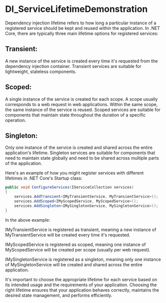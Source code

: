 # DI_ServiceLifetimeDemonstration

Dependency injection lifetime refers to how long a particular instance of a registered service should be kept and reused within the application. In .NET Core,
there are typically three main lifetime options for registered services:

## Transient: 
A new instance of the service is created every time it's requested from the dependency injection container. Transient services are suitable for lightweight,
stateless components.

## Scoped: 
A single instance of the service is created for each scope. A scope usually corresponds to a web request in web applications. 
Within the same scope, the same instance of the service is reused. Scoped services are suitable for components that maintain state throughout the duration 
of a specific operation.

## Singleton: 
Only one instance of the service is created and shared across the entire application's lifetime. Singleton services are suitable for components that need
to maintain state globally and need to be shared across multiple parts of the application.

Here's an example of how you might register services with different lifetimes in .NET Core's Startup class:

```csharp
public void ConfigureServices(IServiceCollection services)
{
    services.AddTransient<IMyTransientService, MyTransientService>();
    services.AddScoped<IMyScopedService, MyScopedService>();
    services.AddSingleton<IMySingletonService, MySingletonService>();
}
```

In the above example:

IMyTransientService is registered as transient, meaning a new instance of MyTransientService will be created every time it's requested.

IMyScopedService is registered as scoped, meaning one instance of MyScopedService will be created per scope (usually per web request).

IMySingletonService is registered as a singleton, meaning only one instance of MySingletonService will be created and shared across the entire application.

It's important to choose the appropriate lifetime for each service based on its intended usage and the requirements of your application. Choosing the right lifetime ensures that your application behaves correctly, maintains the desired state management, and performs efficiently.

